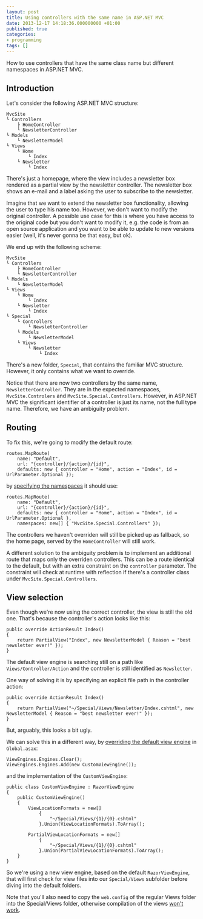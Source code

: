 ```yaml
---
layout: post
title: Using controllers with the same name in ASP.NET MVC
date: 2013-12-17 14:18:36.000000000 +01:00
published: true
categories:
- programming
tags: []
---
```


How to use controllers that have the same class name but different namespaces
in ASP.NET MVC.

<h2>Introduction</h2>

Let's consider the following ASP.NET MVC structure:

```
MvcSite
└ Controllers
    ├ HomeController
    └ NewsletterController
└ Models
    └ NewsletterModel
└ Views
    └ Home
        └ Index
    └ Newsletter
        └ Index
```

There's just a homepage, where the view includes a newsletter box rendered as a partial view by the newsletter controller. The newsletter box shows an e-mail and a label asking the user to subscribe to the newsletter.

Imagine that we want to extend the newsletter box functionality, allowing the user to type his name too. However, we don't want to modify the original controller. A possible use case for this is where you have access to the original code but you don't want to modify it, e.g. the code is from an open source application and you want to be able to update to new versions easier (well, it's never gonna be that easy, but ok).

We end up with the following scheme:

```
MvcSite
└ Controllers
    ├ HomeController
    └ NewsletterController
└ Models
    └ NewsletterModel
└ Views
    └ Home
        └ Index
    └ Newsletter
        └ Index
└ Special
    └ Controllers
        └ NewsletterController
    └ Models
        └ NewsletterModel
    └ Views
        └ Newsletter
            └ Index
```

There's a new folder, <code>Special</code>, that contains the familiar MVC structure. However, it only contains what we want to override.

Notice that there are now two controllers by the same name, <code>NewsletterController</code>. They are in the expected namespaces, <code>MvcSite.Controlers</code> and <code>MvcSite.Special.Controllers</code>. However, in ASP.NET MVC the significant identifier of a controller is just its name, not the full type name. Therefore, we have an ambiguity problem.
<h2>Routing</h2>

To fix this, we're going to modify the default route:

```
routes.MapRoute(
    name: "Default",
    url: "{controller}/{action}/{id}",
    defaults: new { controller = "Home", action = "Index", id = UrlParameter.Optional });
```

by <a href="http://stackoverflow.com/questions/5343053/namespaces-equivalent-in-asp-net-mvc">specifying the namespaces</a> it should use:

```
routes.MapRoute(
    name: "Default",
    url: "{controller}/{action}/{id}",
    defaults: new { controller = "Home", action = "Index", id = UrlParameter.Optional },
    namespaces: new[] { "MvcSite.Special.Controllers" });
```

The controllers we haven't overriden will still be picked up as fallback, so the home page, served by the <code>HomeController</code> will still work.

A different solution to the ambiguity problem is to implement an additional route that maps only the overriden controllers. This can be a route identical to the default, but with an extra constraint on the <code>controller</code> parameter. The constraint will check at runtime with reflection if there's a controller class under <code>MvcSite.Special.Controllers</code>.
<h2>View selection</h2>

Even though we're now using the correct controller, the view is still the old one. That's because the controller's action looks like this:

```
public override ActionResult Index()
{
    return PartialView("Index", new NewsletterModel { Reason = "best newsletter ever!" });
}
```

The default view engine is searching still on a path like <code>Views/Controller/Action</code> and the controller is still identified as <code>Newsletter</code>.

One way of solving it is by specifying an explicit file path in the controller action:

```
public override ActionResult Index()
{
    return PartialView("~/Special/Views/Newsletter/Index.cshtml", new NewsletterModel { Reason = "best newsletter ever!" });
}
```

But, arguably, this looks a bit ugly.

We can solve this in a different way, by <a href="http://weblogs.asp.net/imranbaloch/archive/2011/06/27/view-engine-with-dynamic-view-location.aspx">overriding the default view engine</a> in <code>Global.asax</code>:

```
ViewEngines.Engines.Clear();
ViewEngines.Engines.Add(new CustomViewEngine());
```

and the implementation of the <code>CustomViewEngine</code>:

```
public class CustomViewEngine : RazorViewEngine
{
    public CustomViewEngine()
    {
        ViewLocationFormats = new[]
            {
                "~/Special/Views/{1}/{0}.cshtml"
            }.Union(ViewLocationFormats).ToArray();

        PartialViewLocationFormats = new[]
            {
                "~/Special/Views/{1}/{0}.cshtml"
            }.Union(PartialViewLocationFormats).ToArray();
    }
}
```

So we're using a new view engine, based on the default <code>RazorViewEngine</code>, that will first check for view files into our <code>Special/Views</code> subfolder before diving into the default folders.

Note that you'll also need to copy the <code>web.config</code> of the regular Views folder into the Special/Views folder, otherwise compilation of the views <a href="http://stackoverflow.com/questions/6389055/the-name-model-does-not-exist-in-current-context-in-mvc3">won't work</a>.
